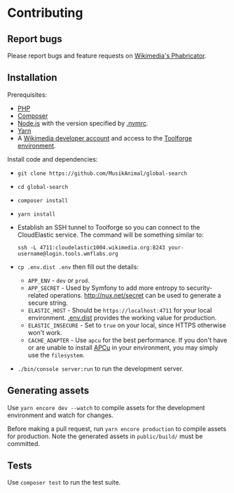 Contributing
============

## Report bugs

Please report bugs and feature requests on
[Wikimedia's Phabricator](https://phabricator.wikimedia.org/project/view/4053/).

## Installation

Prerequisites:

* [PHP](https://www.php.net/)
* [Composer](https://getcomposer.org/)
* [Node.js](https://nodejs.org/en/) with the version specified by [.nvmrc](.nvmrc).
* [Yarn](https://yarnpkg.com/en/)
* A [Wikimedia developer account](https://wikitech.wikimedia.org/wiki/Help:Create_a_Wikimedia_developer_account)
  and access to the [Toolforge environment](https://wikitech.wikimedia.org/wiki/Portal:Toolforge).

Install code and dependencies:

* `git clone https://github.com/MusikAnimal/global-search`
* `cd global-search`
* `composer install`
* `yarn install`
* Establish an SSH tunnel to Toolforge so you can connect to the CloudElastic service.
  The command will be something similar to:

      ssh -L 4711:cloudelastic1004.wikimedia.org:8243 your-username@login.tools.wmflabs.org

* `cp .env.dist .env` then fill out the details:
  * `APP_ENV` - `dev` or `prod`.
  * `APP_SECRET` - Used by Symfony to add more entropy to security-related operations.
    http://nux.net/secret can be used to generate a secure string.
  * `ELASTIC_HOST` - Should be `https://localhost:4711` for your local environment. [.env.dist](.env.dist)
    provides the working value for production.
  * `ELASTIC_INSECURE` - Set to `true` on your local, since HTTPS otherwise won't work.
  * `CACHE_ADAPTER` - Use `apcu` for the best performance. If you don't have or are unable to install
    [APCu](https://www.php.net/manual/en/book.apcu.php) in your environment, you may simply use the `filesystem`.
* `./bin/console server:run` to run the development server.

## Generating assets

Use `yarn encore dev --watch` to compile assets for the development environment and watch for changes.

Before making a pull request, run `yarn encore production` to compile assets for production.
Note the generated assets in `public/build/` must be committed. 

## Tests

Use `composer test` to run the test suite.
